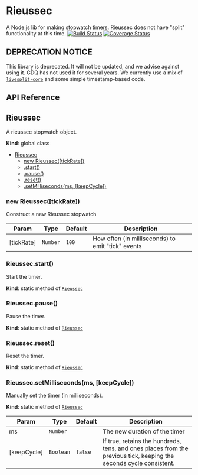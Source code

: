 # Rieussec
A Node.js lib for making stopwatch timers. Rieussec does not have "split" functionality at this time.
[![Build Status](https://travis-ci.org/GamesDoneQuick/rieussec.svg?branch=master)](https://travis-ci.org/GamesDoneQuick/rieussec)
[![Coverage Status](https://coveralls.io/repos/GamesDoneQuick/rieussec/badge.svg?branch=master&service=github)](https://coveralls.io/github/GamesDoneQuick/rieussec?branch=master)

## DEPRECATION NOTICE
This library is deprecated. It will not be updated, and we advise against using it. GDQ has not used it for several years. We currently use a mix of [`livesplit-core`](https://github.com/CryZe/livesplit-core) and some simple timestamp-based code.

## API Reference
<a name="Rieussec"></a>
## Rieussec
A rieussec stopwatch object.

**Kind**: global class  

* [Rieussec](#Rieussec)
  * [new Rieussec([tickRate])](#new_Rieussec_new)
  * [.start()](#Rieussec.start)
  * [.pause()](#Rieussec.pause)
  * [.reset()](#Rieussec.reset)
  * [.setMilliseconds(ms, [keepCycle])](#Rieussec.setMilliseconds)

<a name="new_Rieussec_new"></a>
### new Rieussec([tickRate])
Construct a new Rieussec stopwatch


| Param | Type | Default | Description |
| --- | --- | --- | --- |
| [tickRate] | <code>Number</code> | <code>100</code> | How often (in milliseconds) to emit "tick" events |

<a name="Rieussec.start"></a>
### Rieussec.start()
Start the timer.

**Kind**: static method of <code>[Rieussec](#Rieussec)</code>  
<a name="Rieussec.pause"></a>
### Rieussec.pause()
Pause the timer.

**Kind**: static method of <code>[Rieussec](#Rieussec)</code>  
<a name="Rieussec.reset"></a>
### Rieussec.reset()
Reset the timer.

**Kind**: static method of <code>[Rieussec](#Rieussec)</code>  
<a name="Rieussec.setMilliseconds"></a>
### Rieussec.setMilliseconds(ms, [keepCycle])
Manually set the timer (in milliseconds).

**Kind**: static method of <code>[Rieussec](#Rieussec)</code>  

| Param | Type | Default | Description |
| --- | --- | --- | --- |
| ms | <code>Number</code> |  | The new duration of the timer |
| [keepCycle] | <code>Boolean</code> | <code>false</code> | If true, retains the hundreds, tens, and ones places from the previous tick, keeping the seconds cycle consistent. |


